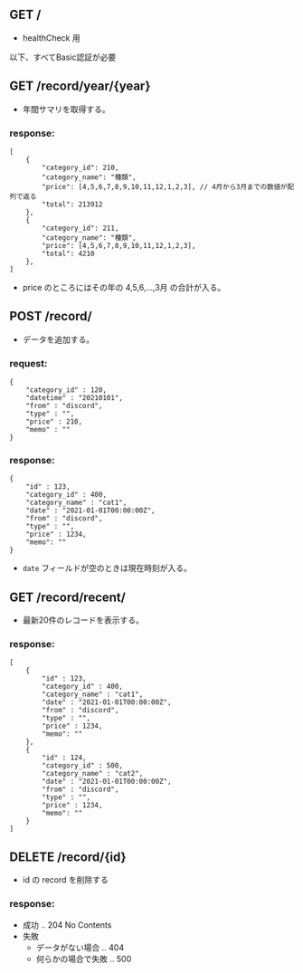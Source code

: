 ## GET /
- healthCheck 用

以下、すべてBasic認証が必要

## GET /record/year/{year}
- 年間サマリを取得する。
### response:

    [
        {
            "category_id": 210,
            "category_name": "種類",
            "price": [4,5,6,7,8,9,10,11,12,1,2,3], // 4月から3月までの数値が配列で返る
            "total": 213912
        },
        {
            "category_id": 211,
            "category_name": "種類",
            "price": [4,5,6,7,8,9,10,11,12,1,2,3],
            "total": 4210
        },
    ]
- price のところにはその年の 4,5,6,...,3月 の合計が入る。

## POST /record/
- データを追加する。
### request:

    {
        "category_id" : 120,
        "datetime" : "20210101",
        "from" : "discord",
        "type" : "",
        "price" : 210,
        "memo" : ""
    }

### response:
    {
        "id" : 123, 
        "category_id" : 400,
        "category_name" : "cat1", 
        "date" : "2021-01-01T00:00:00Z",
        "from" : "discord",
        "type" : "",
        "price" : 1234,
        "memo": ""
    }
- `date` フィールドが空のときは現在時刻が入る。

## GET /record/recent/
- 最新20件のレコードを表示する。
### response:
    [
        {
            "id" : 123, 
            "category_id" : 400,
            "category_name" : "cat1", 
            "date" : "2021-01-01T00:00:00Z",
            "from" : "discord",
            "type" : "",
            "price" : 1234,
            "memo": ""
        },
        {
            "id" : 124, 
            "category_id" : 500,
            "category_name" : "cat2", 
            "date" : "2021-01-01T00:00:00Z",
            "from" : "discord",
            "type" : "",
            "price" : 1234,
            "memo": ""
        }
    ]

## DELETE /record/{id}
- id の record を削除する
### response:
- 成功 .. 204 No Contents
- 失敗
    - データがない場合 .. 404
    - 何らかの場合で失敗 .. 500
